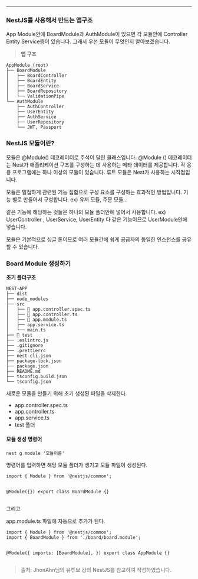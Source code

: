 <hr />

<h3 id="nestjs를-사용해서-만드는-앱구조">NestJS를 사용해서 만드는 앱구조</h3>
<p>App Module안에 BoardModule과 AuthModule이 있으면 각 모듈안에 Controller Entity Service등이 있습니다. 그래서 우선 모듈이 무엇인지 알아보겠습니다.</p>
<blockquote>
<p><strong>앱 구조</strong></p>
</blockquote>
<pre><code>AppModule (root)
├── BoardModule
│   ├── BoardController
│   ├── BoardEntity
│   ├── BoardService
│   ├── BoardRepository
│   └── ValidationPipe
└── AuthModule
    ├── AuthController
    ├── UserEntity
    ├── AuthService
    ├── UserRepository
    └── JWT, Passport</code></pre><h3 id="nestjs-모듈이란">NestJS 모듈이란?</h3>
<p>모듈은 @Module() 데코레이터로 주석이 달린 클래스입니다. @Module () 데코레이터는 Nest가 애플리케이션 구조를 구성하는 데 사용하는 메타 데이터를 제공합니다. 각 응용 프로그램에는 하나 이상의 모듈이 있습니다. 루트 모듈은 Nest가 사용하는 시작점입니다.</p>
<p>모듈은 밀접하게 관련된 기능 집합으로 구성 요소를 구성하는 효과적인 방법입니다. 기능 별로 만들어서 구성합니다. ex) 유저 모듈, 주문 모듈...</p>
<p>같은 기능에 해당하는 것들은 하나의 모듈 폴더안에 넣어서 사용합니다. ex) UserController , UserService, UserEntity 다 같은 기능이므로 UserModule안에 넣습니다.</p>
<p>모듈은 기본적으로 싱글 톤이므로 여러 모듈간에 쉽게 공급자의 동일한 인스턴스를 공유할 수 있습니다.</p>
<h3 id="board-module-생성하기">Board Module 생성하기</h3>
<p><strong>초기 폴더구조</strong></p>
<pre><code>NEST-APP
├── dist
├── node_modules
├── src
│   ├── 🔵 app.controller.spec.ts
│   ├── 🔵 app.controller.ts
│   ├── 🔵 app.module.ts
│   ├── app.service.ts
│   └── main.ts
├── 🔵 test
├── .eslintrc.js
├── .gitignore
├── .prettierrc
├── nest-cli.json
├── package-lock.json
├── package.json
├── README.md
├── tsconfig.build.json
└── tsconfig.json</code></pre><p>새로운 모듈을 만들기 위해 초기 생성된 파일을 삭제한다.</p>
<ul>
<li>app.controller.spec.ts </li>
<li>app.controller.ts</li>
<li>app.service.ts</li>
<li>test 폴더</li>
</ul>
<h4 id="모듈-생성-명령어">모듈 생성 명령어</h4>
<p><code>nest g module '모듈이름'</code></p>
<p>명령어를 입력하면 해당 모듈 폴더가 생기고 모듈 파일이 생성된다.</p>
<pre><code class="language-js">import { Module } from '@nestjs/common';

@Module({})
export class BoardModule {}</code></pre>
<p>그리고 </p>
<p>app.module.ts 파일에 자동으로 추가가 된다.</p>
<pre><code class="language-js">import { Module } from '@nestjs/common';
import { BoardModule } from './board/board.module';

@Module({
  imports: [BoardModule],
})
export class AppModule {}
</code></pre>
<blockquote>
<p>출처: JhonAhn님의 유튜브 강의 NestJS를 참고하여 작성하였습니다.</p>
</blockquote>